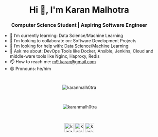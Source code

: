 <h1 align="center">Hi 👋, I'm Karan Malhotra</h1>
<h3 align="center">Computer Science Student | Aspiring Software Engineer</h3>

- 🌱 I’m currently learning: Data Science/Machine Learning
- 👯 I’m looking to collaborate on: Software Development Projects
- 🤔 I’m looking for help with: Data Science/Machine Learning
- 💬 Ask me about: DevOps Tools like Docker, Ansible, Jenkins, Cloud and middle-ware tools like Nginx, Haproxy, Redis
- 📫 How to reach me: m9.karan@gmail.com
- 😄 Pronouns: he/him

<br>
<div align="center">
<p><img align="center" src="https://github-readme-stats.vercel.app/api/top-langs/?username=karanmalh0tra&layout=compact&hide=html" alt="karanmalh0tra" /></p>
<br>
<p>&nbsp;<img align="center" src="https://github-readme-stats.vercel.app/api?username=karanmalh0tra&show_icons=true" alt="karanmalh0tra" /></p>
</div>

<br>
<p align="center">
<a href="https://www.linkedin.com/in/karanmalhotra09/" target="blank"><img align="center" src="https://cdn.jsdelivr.net/npm/simple-icons@3.0.1/icons/linkedin.svg" alt="karanmalhotra09" height="30" width="30" /></a>
<a href="https://www.facebook.com/karan.9.malhotra/" target="blank"><img align="center" src="https://cdn.jsdelivr.net/npm/simple-icons@3.0.1/icons/facebook.svg" alt="karan.9.malhotra" height="30" width="30" /></a>
<a href="https://www.instagram.com/karan._.malhotra/" target="blank"><img align="center" src="https://cdn.jsdelivr.net/npm/simple-icons@3.0.1/icons/instagram.svg" alt="karan._.malhotra" height="30" width="30" /></a>
</p>
